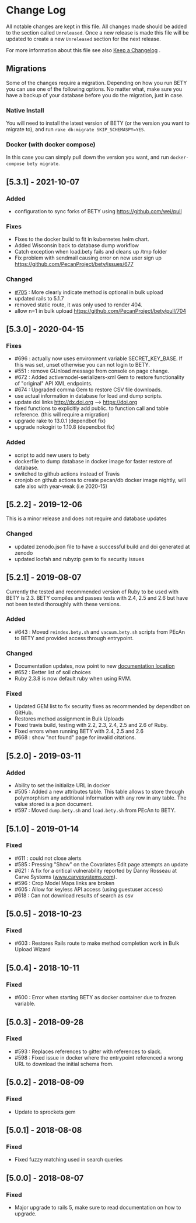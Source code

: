 # Change Log
All notable changes are kept in this file. All changes made should be added to the section called
`Unreleased`. Once a new release is made this file will be updated to create a new `Unreleased`
section for the next release.

For more information about this file see also [Keep a Changelog](http://keepachangelog.com/) .

## Migrations

Some of the changes require a migration. Depending on how you run BETY you can use one of the following options. No matter what, make sure you have a backup of your database before you do the migration, just in case.

### Native Install

You will need to install the latest version of BETY (or the version you want to migrate to), and run `rake db:migrate SKIP_SCHEMASPY=YES`.

### Docker (with docker compose)

In this case you can simply pull down the version you want, and run `docker-compose bety migrate`.

## [5.3.1] - 2021-10-07

### Added
- configuration to sync forks of BETY using https://github.com/wei/pull

### Fixes
- Fixes to the docker build to fit in kubernetes helm chart.
- Added Wisconsin back to database dump workflow
- Catch exception when load.bety fails and cleans up /tmp folder
- Fix problem with sendmail causing error on new user sign up https://github.com/PecanProject/bety/issues/677

### Changed

- [#705](https://github.com/PecanProject/bety/pull/705) : More clearly indicate method is optional in bulk upload
- updated rails to 5.1.7
- removed static route, it was only used to render 404.
- allow n=1 in bulk upload https://github.com/PecanProject/bety/pull/704


## [5.3.0] - 2020-04-15

### Fixes
- #696 : actually now uses environment variable SECRET_KEY_BASE. If this was set, unset otherwise you can not login to BETY.
- #551 : remove GUnload message from console on page change.
- #672 : Added activemodel-serializers-xml Gem to restore functionality of "original" API XML endpoints.
- #674 : Upgraded comma Gem to restore CSV file downloads.
- use actual information in database for load and dump scripts.
- update doi links http://dx.doi.org --> https://doi.org
- fixed functions to explicitly add public. to function call and table reference. (this will require a migration)
- upgrade rake to 13.0.1 (dependbot fix)
- upgrade nokogiri to 1.10.8 (dependbot fix)

### Added
- script to add new users to bety
- dockerfile to dump database in docker image for faster restore of database.
- switched to github actions instead of Travis
- cronjob on github actions to create pecan/db docker image nightly, will safe also with year-weak (i.e 2020-15)

## [5.2.2] - 2019-12-06

This is a minor release and does not require and database updates

### Changed
- updated zenodo.json file to have a successful build and doi generated at zenodo
- updated loofah and rubyzip gem to fix security issues

## [5.2.1] - 2019-08-07

Currently the tested and recommended version of Ruby to be used with BETY is 2.3. BETY compiles and passes tests with 2.4, 2.5 and 2.6 but have not been tested thoroughly with these versions.

### Added

- #643 : Moved `reindex.bety.sh` and `vacuum.bety.sh` scripts from PEcAn to BETY and provided access through entrypoint. 

### Changed

- Documentation updates, now point to new [documentation location](https://pecanproject.github.io/bety-documentation/index.html)
- #652 : Better list of soil choices
- Ruby 2.3.8 is now default ruby when using RVM.

### Fixed

- Updated GEM list to fix security fixes as recommended by dependbot on GitHub.
- Restores method assignment in Bulk Uploads
- Fixed travis build, testing with 2.2, 2.3, 2.4, 2.5 and 2.6 of Ruby.
- Fixed errors when running BETY with 2.4, 2.5 and 2.6
- #668 : show "not found" page for invalid citations.

## [5.2.0] - 2019-03-11

### Added

- Ability to set the initialize URL in docker
- #505 : Added a new attributes table. This table allows to store through polymorphism any additional information with any row in any table. The value stored is a json document.
- #597 : Moved `dump.bety.sh` and `load.bety.sh` from PEcAn to BETY.

## [5.1.0] - 2019-01-14

### Fixed

- #611 : could not close alerts
- #585 : Pressing "Show" on the Covariates Edit page attempts an update
- #621 : A fix for a critical vulnerability reported by Danny Rosseau at Carve Systems (www.carvesystems.com).
- #596 : Crop Model Maps links are broken
- #605 : Allow for keyless API access (using guestuser access)
- #618 : Can not download results of search as csv

## [5.0.5] - 2018-10-23

### Fixed

- #603 : Restores Rails route to make method completion work in Bulk Upload Wizard

## [5.0.4] - 2018-10-11

### Fixed

- #600 : Error when starting BETY as docker container due to frozen variable.

## [5.0.3] - 2018-09-28

### Fixed

- #593 : Replaces references to gitter with references to slack.
- #598 : Fixed issue in docker where the entrypoint referenced a wrong URL to download the initial schema from.

## [5.0.2] - 2018-08-09

### Fixed
- Update to sprockets gem

## [5.0.1] - 2018-08-08

### Fixed
- Fixed fuzzy matching used in search queries

## [5.0.0] - 2018-08-07

### Fixed
- Major upgrade to rails 5, make sure to read documentation on how to upgrade.
